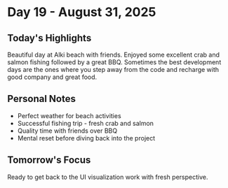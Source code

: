 # Day 19 - August 31, 2025

## Today's Highlights

Beautiful day at Alki beach with friends. Enjoyed some excellent crab and salmon fishing followed by a great BBQ. Sometimes the best development days are the ones where you step away from the code and recharge with good company and great food.

## Personal Notes

- Perfect weather for beach activities
- Successful fishing trip - fresh crab and salmon
- Quality time with friends over BBQ
- Mental reset before diving back into the project

## Tomorrow's Focus

Ready to get back to the UI visualization work with fresh perspective.
